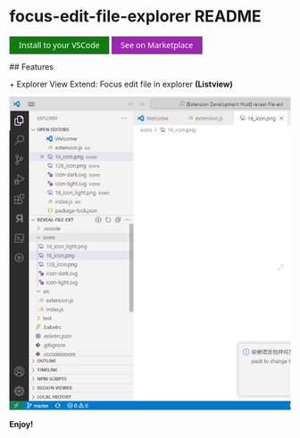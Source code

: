 # focus-edit-file-explorer README
<p>
<a href="vscode:extension/DK189.vscode-files-explorer" style=" position: relative; font-family: 'Segoe UI', 'Segoe UI Web (West European)', 'Segoe UI', -apple-system, BlinkMacSystemFont, Roboto, 'Helvetica Neue', sans-serif; -webkit-font-smoothing: antialiased; font-size: 14px; font-weight: 400; box-sizing: border-box; display: inline-block; text-align: center; cursor: pointer; vertical-align: top; padding-top: 0px; padding-right: 16px; padding-bottom: 0px; padding-left: 16px; height: 32px; user-select: none; outline: transparent; text-decoration: none; border-radius: 0px; background-color: #107c10; color: #FFFFFF; min-width: 120px; border: 1px solid #666666; line-height: 30px;" >Install to your VSCode</a>
<a href="https://marketplace.visualstudio.com/items?itemName=DK189.vscode-files-explorer" style=" position: relative; font-family: 'Segoe UI', 'Segoe UI Web (West European)', 'Segoe UI', -apple-system, BlinkMacSystemFont, Roboto, 'Helvetica Neue', sans-serif; -webkit-font-smoothing: antialiased; font-size: 14px; font-weight: 400; box-sizing: border-box; display: inline-block; text-align: center; cursor: pointer; vertical-align: top; padding-top: 0px; padding-right: 16px; padding-bottom: 0px; padding-left: 16px; height: 32px; user-select: none; outline: transparent; text-decoration: none; border-radius: 0px; background-color: #9c27b0; color: #FFFFFF; min-width: 120px; border: 1px solid #666666; line-height: 30px;" >See on Marketplace</a>
</p>
## Features

\+ Explorer View Extend: Focus edit file in explorer **(Listview)**

![1679106259253](image/README/1679106259253.png)

**Enjoy!**